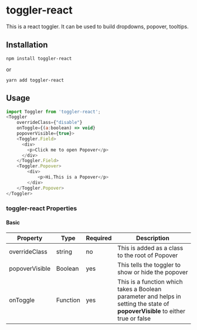 # toggler-react

This is a react toggler. It can be used to build dropdowns, popover, tooltips.

## Installation

```
npm install toggler-react
```
or
```
yarn add toggler-react
```

## Usage
```js
import Toggler from 'toggler-react';
<Toggler 
    overrideClass={"disable"} 
    onToggle={(a:boolean) => void}
    popoverVisible={true}>
    <Toggler.Field>
      <div>
        <p>Click me to open Popover</p>
      </div>      
    </Toggler.Field>
    <Toggler.Popover>
        <div>
            <p>Hi,This is a Popover</p>
        </div>
    </Toggler.Popover>
</Toggler>
```


### toggler-react Properties

#### Basic
| Property | Type | Required | Description |
|--------------------------|---------------------|----------|-------------------------------------------------------------------------------------------------------------------------------------------------------------------------------------------------|
| overrideClass | string | no | This is added as a class to the root of Popover |
| popoverVisible | Boolean | yes | This tells the toggler to show or hide the popover|
| onToggle | Function | yes | This is a function which takes a Boolean parameter and helps in setting the state of **popoverVisible** to either true or false|
